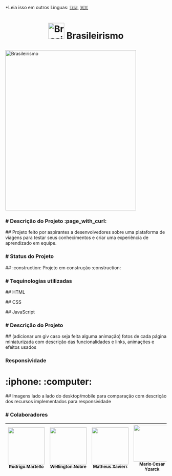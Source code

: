 *Leia isso em outros Línguas: [🇺🇲](README.md), [:brazil:](README.pt.md)
<h1 align="center">
  <p align="center"><img src="https://github.com/matheusxavierr/ProjetoDev/blob/main/Images/justLogo.jpeg?raw=true" alt="Brasileirismo" width="50px" height="50px"> Brasileirismo</p>
  </h1>
  <!--colocar pág inicial-->
  <a><img src="https://github.com/matheusxavierr/ProjetoDev/blob/main/Images/justLogo.jpeg?raw=true" alt="Brasileirismo" width="90%" height="500px"></a>

<h3># Descrição do Projeto :page_with_curl:</h3>
<p>## Projeto feito por aspirantes a desenvolvedores sobre uma plataforma de viagens para testar seus conhecimentos e criar uma experiência de aprendizado em equipe.</p>

<h3># Status do Projeto</h3>
<p>## :construction: Projeto em construção :construction:</p>
<h3># Tequinologias utilizadas</h3>
<p>## HTML</p>
<p>## CSS</p>
<p>## JavaScript</p>

<h3># Descrição do Projeto</h3>
<p>## (adicionar um giv caso seja feita alguma animação) fotos de cada página miniaturizada com descrição das funcionalidades e links, animações e efeitos usados</p>
<h3> Responsividade</h3><h1> :iphone:  :computer:</h1>

<p>## Imagens lado a lado do desktop/mobile para comparação com descrição dos recursos implementados para responsividade </p>

<h3># Colaboradores</h3>

| [<img src="https://avatars.githubusercontent.com/u/85394826?s=400&u=dde1ad05ed51bc897617f015a6509f4f537ce5be&v=4" width=115><br><sub>Rodrigo Martello</sub>](https://github.com/Rodrigoluma) |  [<img src="https://avatars.githubusercontent.com/u/107427628?v=4" width=115><br><sub>Wellington Nobre</sub>](https://github.com/WellingtonNobre) |  [<img src="https://avatars.githubusercontent.com/u/104038854?v=4" width=115><br><sub>Matheus Xavierr</sub>](https://github.com/matheusxavierr) | [<img src="https://avatars.githubusercontent.com/u/82288861?v=4" width=115><br><sub>Mario Cesar Yzarck</sub>](https://github.com/Mario-Cesar-Yzarck) |
| :---: | :---: | :---: | :---: |
